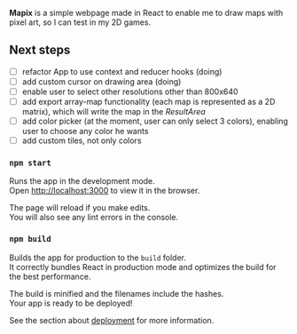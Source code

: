 **Mapix** is a simple webpage made in React to enable me to draw maps with pixel art, so I can test in my 2D games.

## Next steps

- [ ] refactor App to use context and reducer hooks (doing)
- [ ] add custom cursor on drawing area (doing)
- [ ] enable user to select other resolutions other than 800x640
- [ ] add export array-map functionality (each map is represented as a 2D matrix), which will write the map in the _ResultArea_
- [ ] add color picker (at the moment, user can only select 3 colors), enabling user to choose any color he wants
- [ ] add custom tiles, not only colors

### `npm start`

Runs the app in the development mode.<br />
Open [http://localhost:3000](http://localhost:3000) to view it in the browser.

The page will reload if you make edits.<br />
You will also see any lint errors in the console.

### `npm build`

Builds the app for production to the `build` folder.<br />
It correctly bundles React in production mode and optimizes the build for the best performance.

The build is minified and the filenames include the hashes.<br />
Your app is ready to be deployed!

See the section about [deployment](https://facebook.github.io/create-react-app/docs/deployment) for more information.
